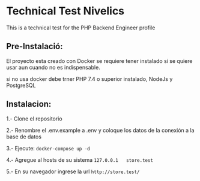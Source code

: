 # Technical Test Nivelics

This is a technical test for the PHP Backend Engineer profile

## Pre-Instalació:

El proyecto esta creado con Docker se requiere tener instalado si se quiere usar aun cuando no es indispensable.

si no usa docker debe trner PHP 7.4 o superior instalado, NodeJs y PostgreSQL

## Instalacion:

1.- Clone el repositorio

2.- Renombre el .env.example a .env y coloque los datos de la conexión a la base de datos

3.- Ejecute: `docker-compose up -d`

4.- Agregue al hosts de su sistema `127.0.0.1   store.test` 

5.- En su navegador ingrese la url `http://store.test/`
